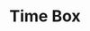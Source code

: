 ---
layout: schedule
title: Time Box
units: "1,2,3,4,5,6,7,8,9"
search_exclude: true
course: csa
permalink: timebox
---